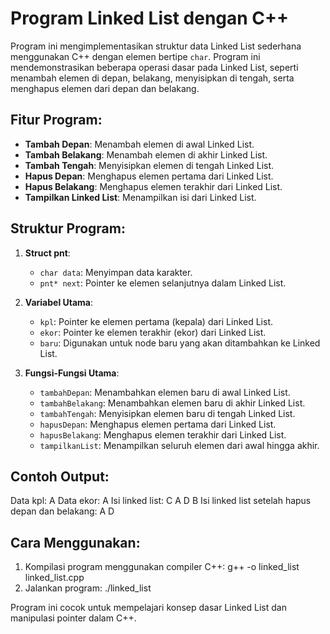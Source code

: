 # Program Linked List dengan C++

Program ini mengimplementasikan struktur data Linked List sederhana menggunakan C++ dengan elemen bertipe `char`. Program ini mendemonstrasikan beberapa operasi dasar pada Linked List, seperti menambah elemen di depan, belakang, menyisipkan di tengah, serta menghapus elemen dari depan dan belakang. 

## Fitur Program:
- **Tambah Depan**: Menambah elemen di awal Linked List.
- **Tambah Belakang**: Menambah elemen di akhir Linked List.
- **Tambah Tengah**: Menyisipkan elemen di tengah Linked List.
- **Hapus Depan**: Menghapus elemen pertama dari Linked List.
- **Hapus Belakang**: Menghapus elemen terakhir dari Linked List.
- **Tampilkan Linked List**: Menampilkan isi dari Linked List.

## Struktur Program:
1. **Struct pnt**:
   - `char data`: Menyimpan data karakter.
   - `pnt* next`: Pointer ke elemen selanjutnya dalam Linked List.
   
2. **Variabel Utama**:
   - `kpl`: Pointer ke elemen pertama (kepala) dari Linked List.
   - `ekor`: Pointer ke elemen terakhir (ekor) dari Linked List.
   - `baru`: Digunakan untuk node baru yang akan ditambahkan ke Linked List.

3. **Fungsi-Fungsi Utama**:
   - `tambahDepan`: Menambahkan elemen baru di awal Linked List.
   - `tambahBelakang`: Menambahkan elemen baru di akhir Linked List.
   - `tambahTengah`: Menyisipkan elemen baru di tengah Linked List.
   - `hapusDepan`: Menghapus elemen pertama dari Linked List.
   - `hapusBelakang`: Menghapus elemen terakhir dari Linked List.
   - `tampilkanList`: Menampilkan seluruh elemen dari awal hingga akhir.

## Contoh Output:
Data kpl: A
Data ekor: A
Isi linked list: C A D B 
Isi linked list setelah hapus depan dan belakang: A D

## Cara Menggunakan:
1. Kompilasi program menggunakan compiler C++: g++ -o linked_list linked_list.cpp
2. Jalankan program: ./linked_list

Program ini cocok untuk mempelajari konsep dasar Linked List dan manipulasi pointer dalam C++.
